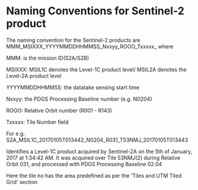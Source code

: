 # Naming Conventions for Sentinel-2 product

The naming convention for the Sentinel-2 products are
MMM_MSIXXX_YYYYMMDDHHMMSS_Nxxyy_ROOO_Txxxxx_<Product Discriminator>
where

MMM: is the mission ID(S2A/S2B)
    
MSIXXX: MSIL1C denotes the Level-1C product level/ MSIL2A denotes the Level-2A product level
    
YYYYMMDDHHMMSS: the datatake sensing start time
    
Nxxyy: the PDGS Processing Baseline number (e.g. N0204)
    
ROOO: Relative Orbit number (R001 - R143)
    
Txxxxx: Tile Number field
    
    
For e.g. S2A_MSIL1C_20170105T013442_N0204_R031_T53NMJ_20170105T013443
    
Identifies a Level-1C product acquired by Sentinel-2A on the 5th of January, 2017 at 1:34:42 AM. It was acquired over Tile 53NMJ(2) during Relative Orbit 031, and processed with PDGS Processing Baseline 02.04

Here the tile no has the area predefined as per the 'Tiles and UTM Tiled Grid' section

